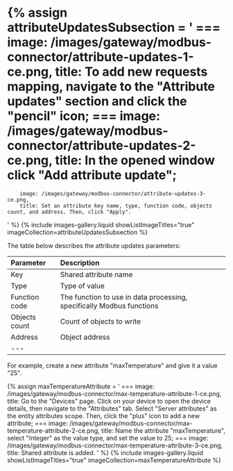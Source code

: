 {% assign attributeUpdatesSubsection = '
    ===
        image: /images/gateway/modbus-connector/attribute-updates-1-ce.png,
        title: To add new requests mapping, navigate to the "Attribute updates" section and click the "pencil" icon;
    ===
        image: /images/gateway/modbus-connector/attribute-updates-2-ce.png,
        title: In the opened window click "Add attribute update";
===
        image: /images/gateway/modbus-connector/attribute-updates-3-ce.png,
        title: Set an attribute key name, type, function code, objects count, and address. Then, click "Apply".
'
%}
{% include images-gallery.liquid showListImageTitles="true" imageCollection=attributeUpdatesSubsection %}

The table below describes the attribute updates parameters:

| **Parameter** | **Description**                                                       |
|:--------------|:----------------------------------------------------------------------
| Key           | Shared attribute name                                                 |
| Type          | Type of value                                                         | 
| Function code | The function to use in data processing, specifically Modbus functions |
| Objects count | Count of objects to write                                             | 
| Address       | Object address                                                        |
| ---           

For example, create a new attribute "maxTemperature" and give it a value "25".

{% assign maxTemperatureAttribute = '
    ===
        image: /images/gateway/modbus-connector/max-temperature-attribute-1-ce.png,
        title: Go to the "Devices" page. Click on your device to open the device details, then navigate to the "Attributes" tab. Select "Server attributes" as the entity attributes scope. Then, click the "plus" icon to add a new attribute;
    ===
        image: /images/gateway/modbus-connector/max-temperature-attribute-2-ce.png,
        title: Name the attribute "maxTemperature", select "Integer" as the value type, and set the value to 25;
    ===
        image: /images/gateway/modbus-connector/max-temperature-attribute-3-ce.png,
        title: Shared attribute is added.
'
%}
{% include images-gallery.liquid showListImageTitles="true" imageCollection=maxTemperatureAttribute %}